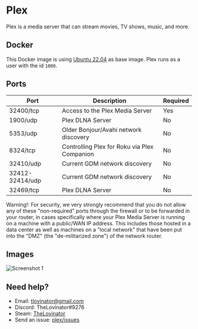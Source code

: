 # Plex

Plex is a media server that can stream movies, TV shows, music, and more.

## Docker

This Docker image is using [Ubuntu 22.04](https://hub.docker.com/_/ubuntu/) as base image. Plex runs as a user with the
id `1000`.

## Ports

| Port            | Description                                  | Required |
| --------------- | -------------------------------------------- | -------- |
| 32400/tcp       | Access to the Plex Media Server              | Yes      |
| 1900/udp        | Plex DLNA Server                             | No       |
| 5353/udp        | Older Bonjour/Avahi network discovery        | No       |
| 8324/tcp        | Controlling Plex for Roku via Plex Companion | No       |
| 32410/udp       | Current GDM network discovery                | No       |
| 32412-32414/udp | Current GDM network discovery                | No       |
| 32469/tcp       | Plex DLNA Server                             | No       |

Warning!: For security, we very strongly recommend that you do not allow any of these "non-required" ports through
the firewall or to be forwarded in your router, in cases specifically where your Plex Media Server is running
on a machine with a public/WAN IP address. This includes those hosted in a data center as well as machines on
a "local network" that have been put into the "DMZ" (the "de-militarized zone") of the network router.

## Images

![Screenshot 1](img/plex-screenshot1.jpg)

## Need help?

- Email: [tlovinator@gmail.com](mailto:tlovinator@gmail.com)
- Discord: TheLovinator#9276
- Steam: [TheLovinator](https://steamcommunity.com/id/TheLovinator/)
- Send an issue: [plex/issues](https://github.com/feed-the-fish/plex/issues)
